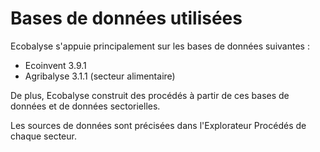 # Bases de données utilisées

Ecobalyse s'appuie principalement sur les bases de données suivantes :

* Ecoinvent 3.9.1
* Agribalyse 3.1.1 (secteur alimentaire)

De plus, Ecobalyse construit des procédés à partir de ces bases de données et de données sectorielles.

Les sources de données sont précisées dans l'Explorateur Procédés de chaque secteur.

